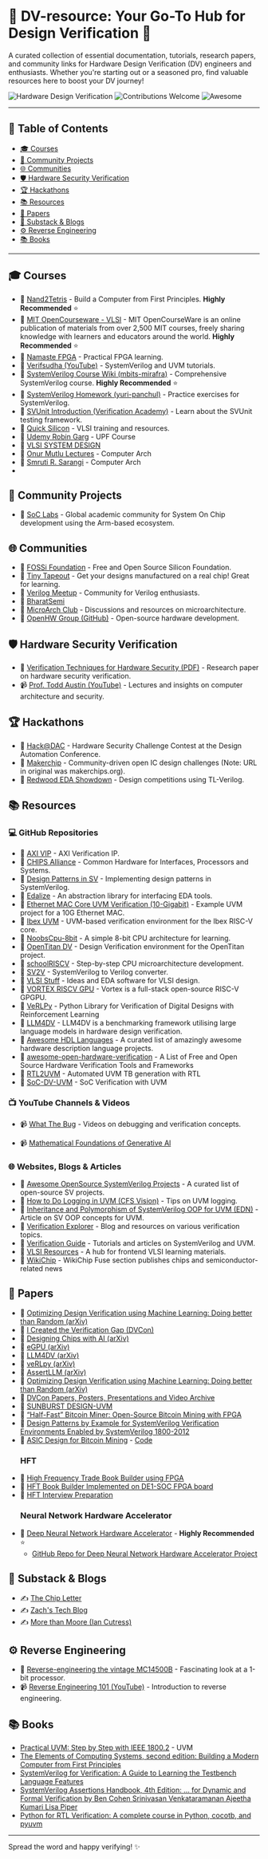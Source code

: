 # 🚀 DV-resource: Your Go-To Hub for Design Verification 🚀

A curated collection of essential documentation, tutorials, research papers, and community links for Hardware Design Verification (DV) engineers and enthusiasts. Whether you're starting out or a seasoned pro, find valuable resources here to boost your DV journey!

![Hardware Design Verification](https://img.shields.io/badge/Focus-Design%20Verification-blueviolet)
![Contributions Welcome](https://img.shields.io/badge/Contributions-welcome-brightgreen.svg?style=flat)
![Awesome](https://cdn.rawgit.com/sindresorhus/awesome/d7305f38d29fed78fa85652e3a63e154dd8e8829/media/badge.svg)

---

## 📖 Table of Contents

*   [🎓 Courses](#-courses)
*   [🤝 Community Projects](#-community-projects)
*   [🌐 Communities](#-communities)
*   [🛡️ Hardware Security Verification](#️-hardware-security-verification)
*   [🏆 Hackathons](#-hackathons)
*   [📚 Resources](#-resources)
*   [📄 Papers](#-papers)
*   [📰 Substack & Blogs](#-substack--blogs)
*   [⚙️ Reverse Engineering](#️-reverse-engineering)
*   [📚 Books](#-books)


---

## 🎓 Courses

*   🔗 [Nand2Tetris](http://www.nand2tetris.org) - Build a Computer from First Principles. **Highly Recommended** ⭐
*   🔗 [MIT OpenCourseware - VLSI](https://ocw.mit.edu/search/?q=vlsi) - MIT OpenCourseWare is an online publication of materials from over 2,500 MIT courses, freely sharing knowledge with learners and educators around the world. **Highly Recommended** ⭐
*   🔗 [Namaste FPGA](https://namaste-fpga.com/) - Practical FPGA learning.
*   🔗 [Verifsudha (YouTube)](https://youtube.com/@verifsudha5307?si=drDc53asI19bBQhD) - SystemVerilog and UVM tutorials.
*   🔗 [SystemVerilog Course Wiki (mbits-mirafra)](https://github.com/mbits-mirafra/SystemVerilogCourse/wiki) - Comprehensive SystemVerilog course. **Highly Recommended** ⭐
*   🔗 [SystemVerilog Homework (yuri-panchul)](https://github.com/yuri-panchul/systemverilog-homework/tree/main) - Practice exercises for SystemVerilog.
*   🔗 [SVUnit Introduction (Verification Academy)](https://verificationacademy.com/sessions/introduction-to-SVUnit) - Learn about the SVUnit testing framework.
*   🔗 [Quick Silicon](https://quicksilicon.in/) - VLSI training and resources.
*   🔗 [Udemy Robin Garg](https://www.udemy.com/course/upf-power-aware-design-verification) - UPF Course
*   🔗 [VLSI SYSTEM DESIGN](https://www.vlsisystemdesign.com/) 
*   🔗 [Onur Mutlu Lectures](https://www.youtube.com/onurmutlulectures) - Computer Arch
*   🔗 [Smruti R. Sarangi](https://www.cse.iitd.ac.in/~srsarangi/advbook/index.html) - Computer Arch
*   

   

## 🤝 Community Projects

*   🔗 [SoC Labs](https://soclabs.org/) - Global academic community for System On Chip development using the Arm-based ecosystem.

## 🌐 Communities

*   🔗 [FOSSi Foundation](https://fossi-foundation.org/) - Free and Open Source Silicon Foundation.
*   🔗 [Tiny Tapeout](https://tinytapeout.com/) - Get your designs manufactured on a real chip! Great for learning.
*   🔗 [Verilog Meetup](https://verilog-meetup.com/) - Community for Verilog enthusiasts.
*   🔗 [BharatSemi](https://chat.whatsapp.com/E4u3ifBmnGtKlfKngbkXky)
*   🔗 [MicroArch Club](https://microarch.club/) - Discussions and resources on microarchitecture.
*   🔗 [OpenHW Group (GitHub)](https://github.com/openhwgroup) - Open-source hardware development.

## 🛡️ Hardware Security Verification

*   📄 [Verification Techniques for Hardware Security (PDF)](https://escholarship.org/content/qt2ch6f44s/qt2ch6f44s_noSplash_2196818ab07da458734ec8e704678e52.pdf?t=prk16f) - Research paper on hardware security verification.
*   📹 [Prof. Todd Austin (YouTube)](https://youtube.com/@prof.todd.austin?si=dJ9ApGfiVHmxp63b) - Lectures and insights on computer architecture and security.

## 🏆 Hackathons

*   🔗 [Hack@DAC](https://www.dac.com/Conference/HackDAC) - Hardware Security Challenge Contest at the Design Automation Conference.
*   🔗 [Makerchip](https://www.makerchips.org/) - Community-driven open IC design challenges (Note: URL in original was makerchips.org).
*   🔗 [Redwood EDA Showdown](https://www.redwoodeda.com/showdown-info) - Design competitions using TL-Verilog.

## 📚 Resources

### 💻 GitHub Repositories

*   🔗 [AXI VIP](https://github.com/kumarrishav14/AXI) - AXI Verification IP.
*   🔗 [CHIPS Alliance](https://github.com/chipsalliance) - Common Hardware for Interfaces, Processors and Systems.
*   🔗 [Design Patterns in SV](https://github.com/hanysalah/Design-Pattern-in-SV) - Implementing design patterns in SystemVerilog.
*   🔗 [Edalize](https://github.com/olofk/edalize) - An abstraction library for interfacing EDA tools.
*   🔗 [Ethernet MAC Core UVM Verification (10-Gigabit)](https://github.com/Youssefmdany/10-Gigabit-Ethernet-MAC-Core-UVM-Verification-) - Example UVM project for a 10G Ethernet MAC.
*   🔗 [Ibex UVM](https://github.com/lowRISC/ibex/tree/master/dv/uvm) - UVM-based verification environment for the Ibex RISC-V core.
*   🔗 [NoobsCpu-8bit](https://github.com/supratimdas/NoobsCpu-8bit#this-is-a-simple-toy-barebones-8bit-cpu-architecture-for-fun-as-a-side-project) - A simple 8-bit CPU architecture for learning.
*   🔗 [OpenTitan DV](https://github.com/lowRISC/opentitan/tree/master/hw/dv) - Design Verification environment for the OpenTitan project.
*   🔗 [schoolRISCV](https://github.com/zhelnio/schoolRISCV) - Step-by-step CPU microarchitecture development.
*   🔗 [SV2V](https://github.com/zachjs/sv2v) - SystemVerilog to Verilog converter.
*   🔗 [VLSI Stuff](https://github.com/greenblat/vlsistuff) - Ideas and EDA software for VLSI design.
*   🔗 [VORTEX RISCV GPU](https://github.com/vortexgpgpu/vortex) - Vortex is a full-stack open-source RISC-V GPGPU.
*   🔗 [VeRLPy](https://github.com/aebeljs/VeRLPy) - Python Library for Verification of Digital Designs with Reinforcement Learning 
*   🔗 [LLM4DV](https://github.com/ZixiBenZhang/ml4dv) - LLM4DV is a benchmarking framework utilising large language models in hardware design verification. 
*   🔗 [Awesome HDL Languages](https://github.com/drom/awesome-hdl) - A curated list of amazingly awesome hardware description language projects.
*   🔗 [awesome-open-hardware-verification](https://github.com/ben-marshall/awesome-open-hardware-verification) - A List of Free and Open Source Hardware Verification Tools and Frameworks
*   🔗 [RTL2UVM](https://github.com/rpjayaraman/RTL2UVM) - Automated UVM TB generation with RTL
*   🔗 [SoC-DV-UVM](https://github.com/PacoReinaCampo) - SoC Verification with UVM

 

### 📺 YouTube Channels & Videos

*   📹 [What The Bug](https://youtube.com/@wt_bug?si=6KTWh0OqbUOW_5Xm) - Videos on debugging and verification concepts.

*   📹 [Mathematical Foundations of Generative Al](https://youtube.com/playlist?list=PLZ2ps__7DhBa5xCmncgH7kPqLqMBq7xlu&si=w-6VFakiVgdhiM2p)


### 🌐 Websites, Blogs & Articles

*   🔗 [Awesome OpenSource SystemVerilog Projects](https://awesomeopensource.com/projects/systemverilog) - A curated list of open-source SV projects.
*   📄 [How to Do Logging in UVM (CFS Vision)](https://cfs-vision.com/2022/09/21/systemverilog-tip-how-to-do-logging-in-uvm/) - Tips on UVM logging.
*   📄 [Inheritance and Polymorphism of SystemVerilog OOP for UVM (EDN)](https://www.edn.com/inheritance-and-polymorphism-of-systemverilog-oop-for-uvm-verification/) - Article on SV OOP concepts for UVM.
*   🔗 [Verification Explorer](https://www.verification-explorer.com/) - Blog and resources on various verification topics.
*   🔗 [Verification Guide](https://verificationguide.com/) - Tutorials and articles on SystemVerilog and UVM.
*   🔗 [VLSI Resources](https://vlsiresources.com/frontendvlsi/) - A hub for frontend VLSI learning materials.
*   🔗 [WikiChip](https://fuse.wikichip.org/) - WikiChip Fuse section publishes chips and semiconductor-related news

## 📄 Papers

*   📄 [Optimizing Design Verification using Machine Learning: Doing better than Random (arXiv)](https://arxiv.org/pdf/1909.13168)
*   📄 [I Created the Verification Gap (DVCon)](https://dvcon-proceedings.org/wp-content/uploads/i-created-the-verification-gap.pdf)
*   📄 [Designing Chips with AI (arXiv)](https://arxiv.org/abs/2305.13243)
*   📄 [eGPU (arXiv)](https://arxiv.org/pdf/2505.08421v1)
*   📄 [LLM4DV (arXiv)](https://arxiv.org/pdf/2310.04535)
*   📄 [veRLpy (arXiv)](https://arxiv.org/pdf/2108.03978)
*   📄 [AssertLLM (arXiv)](https://arxiv.org/pdf/2402.00386)
*   📄 [Optimizing Design Verification using Machine
Learning: Doing better than Random (arXiv)](https://arxiv.org/pdf/1909.13168)
*   📄 [DVCon Papers, Posters, Presentations and Video Archive](https://dvcon-proceedings.org/)
*   📄 [SUNBURST DESIGN-UVM](http://www.sunburst-design.com/papers/)
*   📄 [“Half-Fast” Bitcoin Miner: Open-Source Bitcoin Mining with FPGA](https://www.cs.columbia.edu/~sedwards/classes/2014/4840/reports/Half-fast.pdf)
*   📄 [Design Patterns by Example for SystemVerilog Verification Environments Enabled by SystemVerilog 1800-2012](https://dvcon-proceedings.org/wp-content/uploads/design-patterns-by-example-for-systemverilog-verification-environments-enabled-by-systemverilog-1800-2012-presentation.pdf)
*   📄 [ASIC Design for Bitcoin Mining](https://zwtaoumich.github.io/paper/EECS570_Final_Report.pdf) - [Code](https://github.com/susansun1999/eecs570_final_project)
     ### HFT
*   📄 [High Frequency Trade Book Builder using FPGA](https://www.cs.columbia.edu/~sedwards/classes/2024/4840-spring/designs/HFT-Book-Builder.pdf)
*   📄 [HFT Book Builder Implemented on DE1-SOC FPGA board](https://www.cs.columbia.edu/~sedwards/classes/2024/4840-spring/reports/HFT-Book-Builder-report.pdf)
*   📄 [HFT Interview Preparation](https://thedatabus.in/hft_interview)
     ### Neural Network Hardware Accelerator
*   📄 [Deep Neural Network Hardware Accelerator](https://www.scribd.com/document/403335620/Deep-NN-Hardware-Accelerator-Documentation) -  **Highly Recommended** ⭐
      * [GitHub Repo for Deep Neural Network Hardware Accelerator Project](https://github.com/StefanSredojevic/Deep-Neural-Network-Hardware-Accelerator)         



## 📰 Substack & Blogs

*   ✍️ [The Chip Letter](https://thechipletter.substack.com/)
*   ✍️ [Zach's Tech Blog](https://www.zach.be/)
*   ✍️ [More than Moore (Ian Cutress)](https://substack.com/@morethanmoore)

## ⚙️ Reverse Engineering

*   🔗 [Reverse-engineering the vintage MC14500B](http://www.righto.com/2021/02/a-one-bit-processor-explained-reverse.html?m=1) - Fascinating look at a 1-bit processor.
*   📹 [Reverse Engineering 101 (YouTube)](https://youtu.be/gh2RXE9BIN8?si=kM4ZaWWmvAOuDgKM) - Introduction to reverse engineering.
    
## 📚 Books 

* [Practical UVM: Step by Step with IEEE 1800.2](https://www.amazon.in/Practical-UVM-Step-IEEE-1800-2/dp/0997789611) - UVM
* [The Elements of Computing Systems, second edition: Building a Modern Computer from First Principles](https://www.amazon.in/Elements-Computing-Systems-second-Principles/dp/0262539802)
* [SystemVerilog for Verification: A Guide to Learning the Testbench Language Features](https://www.amazon.in/SystemVerilog-Verification-Learning-Testbench-Language/dp/144194561X)
* [SystemVerilog Assertions Handbook, 4th Edition: ... for Dynamic and Formal Verification by Ben Cohen Srinivasan Venkataramanan Ajeetha Kumari Lisa Piper](https://www.amazon.in/SystemVerilog-Assertions-Handbook-4th-Venkataramanan/dp/B01FIX6F48)
* [Python for RTL Verification: A complete course in Python, cocotb, and pyuvm](https://www.amazon.in/Python-RTL-Verification-complete-course-ebook/dp/B0BCZ9L4SR)
---


Spread the word and happy verifying! ✨
